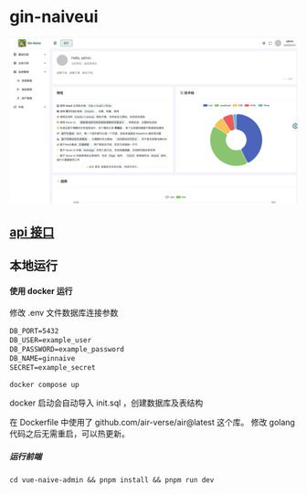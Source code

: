 # gin-naiveui

![ui](./ui.png)

## [api 接口](./api.md)

## 本地运行

#### 使用 docker 运行

修改 .env 文件数据库连接参数

```
DB_PORT=5432
DB_USER=example_user
DB_PASSWORD=example_password
DB_NAME=ginnaive
SECRET=example_secret
```

```shell
docker compose up
```

docker 启动会自动导入 init.sql ，创建数据库及表结构

在 Dockerfile 中使用了 github.com/air-verse/air@latest 这个库。
修改 golang 代码之后无需重启，可以热更新。

##### 运行前端

```shell
cd vue-naive-admin && pnpm install && pnpm run dev
```
